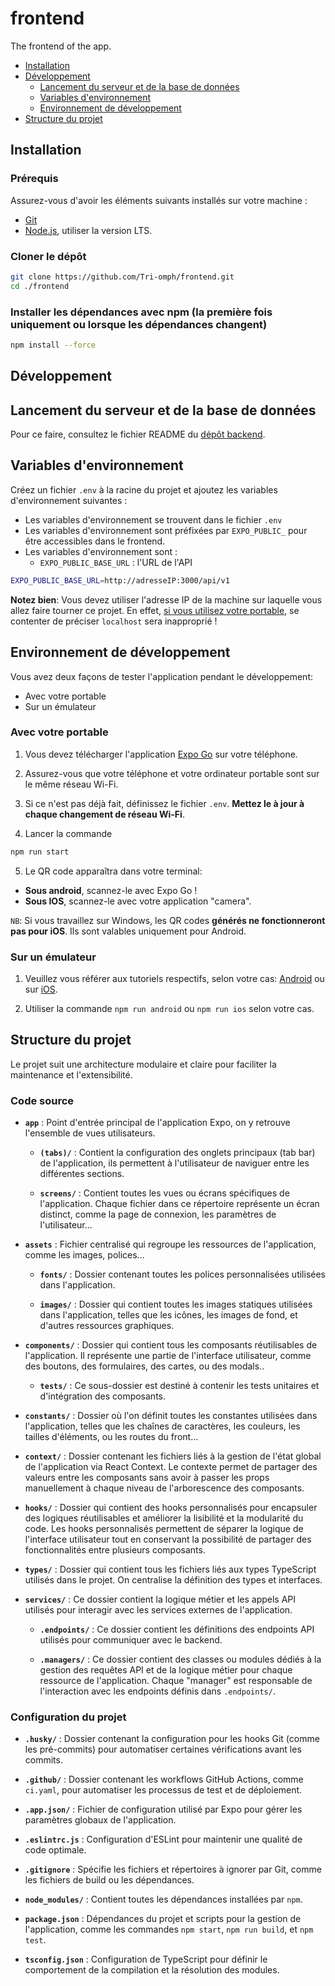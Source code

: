 # frontend
The frontend of the app.

- [Installation](#installation)
- [Développement](#développement)
    - [Lancement du serveur et de la base de données](#lancement-du-serveur-et-de-la-base-de-données)
    - [Variables d'environnement](#variables-denvironnement)
    - [Environnement de développement](#environnement-de-développement)
- [Structure du projet](#structure-du-projet)

## Installation

### Prérequis
Assurez-vous d'avoir les éléments suivants installés sur votre machine :

- [Git](https://git-scm.com/)
- [Node.js](https://nodejs.org/en/download/), utiliser la version LTS.

### Cloner le dépôt

```bash
git clone https://github.com/Tri-omph/frontend.git
cd ./frontend
```

### Installer les dépendances avec npm (la première fois uniquement ou lorsque les dépendances changent)

```bash
npm install --force
```

## Développement

## Lancement du serveur et de la base de données

Pour ce faire, consultez le fichier README du [dépôt backend](https://github.com/Tri-omph/backend/blob/main/README.md).

## Variables d'environnement

Créez un fichier `.env` à la racine du projet et ajoutez les variables d'environnement suivantes :

- Les variables d'environnement se trouvent dans le fichier `.env`
- Les variables d'environnement sont préfixées par `EXPO_PUBLIC_` pour être accessibles dans le frontend.
- Les variables d'environnement sont :
    - `EXPO_PUBLIC_BASE_URL` : l'URL de l'API

```bash
EXPO_PUBLIC_BASE_URL=http://adresseIP:3000/api/v1
```

**Notez bien**: Vous devez utiliser l'adresse IP de la machine sur laquelle vous allez faire tourner ce projet. En effet, [si vous utilisez votre portable](#avec-votre-portable), se contenter de préciser `localhost` sera inapproprié !


## Environnement de développement

Vous avez deux façons de tester l'application pendant le développement:

- Avec votre portable
- Sur un émulateur

### Avec votre portable

1. Vous devez télécharger l'application [Expo Go](https://play.google.com/store/apps/details?id=host.exp.exponent&hl=fr&pli=1) sur votre téléphone.

2. Assurez-vous que votre téléphone et votre ordinateur portable sont sur le même réseau Wi-Fi.

3. Si ce n'est pas déjà fait, définissez le fichier `.env`. **Mettez le à jour à chaque changement de réseau Wi-Fi**.

4. Lancer la commande
```bash
npm run start
```

5. Le QR code apparaîtra dans votre terminal:
- **Sous android**, scannez-le avec Expo Go !
- **Sous IOS**, scannez-le avec votre application "camera".

`NB`: Si vous travaillez sur Windows, les QR codes **générés ne fonctionneront pas pour iOS**. Ils sont valables uniquement pour Android.

### Sur un émulateur

1. Veuillez vous référer aux tutoriels respectifs, selon votre cas:  [Android](https://docs.expo.dev/workflow/android-studio-emulator/) ou sur [iOS](https://docs.expo.dev/workflow/ios-simulator/).

2. Utiliser la commande ```npm run android``` ou ```npm run ios``` selon votre cas.

## Structure du projet
Le projet suit une architecture modulaire et claire pour faciliter la maintenance et l'extensibilité.

### Code source

- **`app`** : Point d'entrée principal de l'application Expo, on y retrouve l'ensemble de vues utilisateurs.
    - **`(tabs)/`** : Contient la configuration des onglets principaux (tab bar) de l'application, ils permettent à l'utilisateur de naviguer entre les différentes sections.

    - **`screens/`** : Contient toutes les vues ou écrans spécifiques de l'application. Chaque fichier dans ce répertoire représente un écran distinct, comme la page de connexion, les paramètres de l'utilisateur...
- **`assets`** : Fichier centralisé qui regroupe les ressources de l'application, comme les images, polices...
    - **`fonts/`** : Dossier contenant toutes les polices personnalisées utilisées dans l'application.

    - **`images/`** : Dossier qui contient toutes les images statiques utilisées dans l'application, telles que les icônes, les images de fond, et d'autres ressources graphiques.

- **`components/`** : Dossier qui contient tous les composants réutilisables de l'application. Il représente une partie de l'interface utilisateur, comme des boutons, des formulaires, des cartes, ou des modals..
    - **`tests/`** : Ce sous-dossier est destiné à contenir les tests unitaires et d'intégration des composants.

- **`constants/`** : Dossier où l'on définit toutes les constantes utilisées dans l'application, telles que les chaînes de caractères, les couleurs, les tailles d'éléments, ou les routes du front...

- **`context/`** : Dossier contenant les fichiers liés à la gestion de l'état global de l'application via React Context. Le contexte permet de partager des valeurs entre les composants sans avoir à passer les props manuellement à chaque niveau de l'arborescence des composants.
- **`hooks/`** : Dossier qui contient des hooks personnalisés pour encapsuler des logiques réutilisables et améliorer la lisibilité et la modularité du code. Les hooks personnalisés permettent de séparer la logique de l'interface utilisateur tout en conservant la possibilité de partager des fonctionnalités entre plusieurs composants. 
- **`types/`** : Dossier qui contient tous les fichiers liés aux types TypeScript utilisés dans le projet. On centralise la définition des types et interfaces.

- **`services/`** : Ce dossier contient la logique métier et les appels API utilisés pour interagir avec les services externes de l'application.

    - **`.endpoints/`** : Ce dossier contient les définitions des endpoints API utilisés pour communiquer avec le backend.

    - **`.managers/`** : Ce dossier contient des classes ou modules dédiés à la gestion des requêtes API et de la logique métier pour chaque ressource de l'application. Chaque "manager" est responsable de l'interaction avec les endpoints définis dans `.endpoints/`.

### Configuration du projet

- **`.husky/`** : Dossier contenant la configuration pour les hooks Git (comme les pré-commits) pour automatiser certaines vérifications avant les commits.
- **`.github/`** : Dossier contenant les workflows GitHub Actions, comme `ci.yaml`, pour automatiser les processus de test et de déploiement.

- **`.app.json/`** : Fichier de configuration utilisé par Expo pour gérer les paramètres globaux de l'application.

- **`.eslintrc.js`** : Configuration d'ESLint pour maintenir une qualité de code optimale.
- **`.gitignore`** : Spécifie les fichiers et répertoires à ignorer par Git, comme les fichiers de build ou les dépendances.
- **`node_modules/`** : Contient toutes les dépendances installées par `npm`.
- **`package.json`** : Dépendances du projet et scripts pour la gestion de l'application, comme les commandes `npm start`, `npm run build`, et `npm test`.
- **`tsconfig.json`** : Configuration de TypeScript pour définir le comportement de la compilation et la résolution des modules.